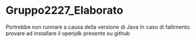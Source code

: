 # Gruppo2227_Elaborato
Portrebbe non runnare a causa della versione di Java
In caso di fallimento provare ad installare il openjdk presente su github
